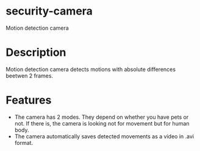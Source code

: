 # security-camera
Motion detection camera
# Description
Motion detection camera detects motions with absolute differences beetwen 2 frames.
# Features
* The camera has 2 modes. They depend on whether you have pets or not. If there is, the camera is looking not for movement but for human body.
* The camera automatically saves detected movements as a video in .avi format.
